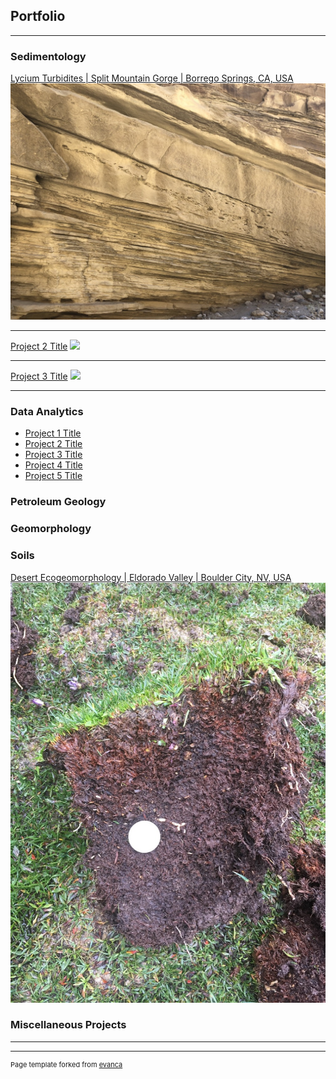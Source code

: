 ## Portfolio

---

### Sedimentology 

[Lycium Turbidites | Split Mountain Gorge | Borrego Springs, CA, USA](/Borrego)
<img src="images/UNADJUSTEDNONRAW_thumb_18c0.jpg?raw=true"/>

---
[Project 2 Title](/pdf/sample_presentation.pdf)
<img src="iUNADJUSTEDNONRAW_mini_1728.jpg?raw=true"/>

---
[Project 3 Title](http://example.com/)
<img src="UNADJUSTEDNONRAW_thumb_4cb.jpg?raw=true"/>

---

### Data Analytics

- [Project 1 Title](http://example.com/)
- [Project 2 Title](http://example.com/)
- [Project 3 Title](http://example.com/)
- [Project 4 Title](http://example.com/)
- [Project 5 Title](http://example.com/)


### Petroleum Geology

### Geomorphology

### Soils

[Desert Ecogeomorphology | Eldorado Valley | Boulder City, NV, USA](/Soils)
<img src="images/UNADJUSTEDNONRAW_thumb_5b9.jpg?raw=true"/>

### Miscellaneous Projects
---




---
<p style="font-size:11px">Page template forked from <a href="https://github.com/evanca/quick-portfolio">evanca</a></p>
<!-- Remove above link if you don't want to attibute -->
